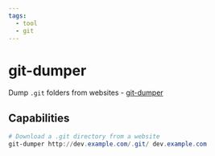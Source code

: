 ```yaml
---
tags:
  - tool
  - git
---
```

# git-dumper

Dump `.git` folders from websites - [git-dumper](https://github.com/arthaud/git-dumper)

## Capabilities

```powershell
# Download a .git directory from a website
git-dumper http://dev.example.com/.git/ dev.example.com
```
